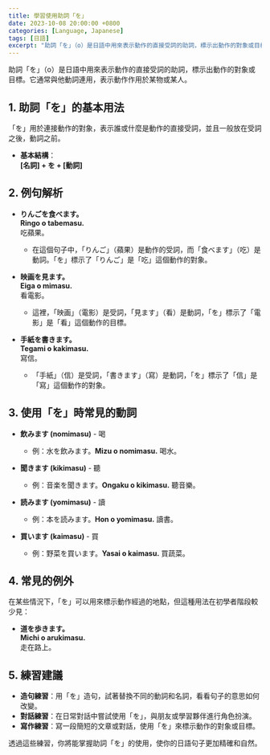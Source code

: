```yaml
---
title: 學習使用助詞「を」
date: 2023-10-08 20:00:00 +0800
categories: [Language, Japanese]
tags: [日語] 
excerpt: "助詞「を」（o）是日語中用來表示動作的直接受詞的助詞，標示出動作的對象或目標。"
---
```


助詞「を」（o）是日語中用來表示動作的直接受詞的助詞，標示出動作的對象或目標。它通常與他動詞連用，表示動作作用於某物或某人。

## **1. 助詞「を」的基本用法**
「を」用於連接動作的對象，表示誰或什麼是動作的直接受詞，並且一般放在受詞之後，動詞之前。

- **基本結構**：  
  **[名詞] + を + [動詞]**

## **2. 例句解析**

- **りんごを食べます。**  
  **Ringo o tabemasu.**  
  吃蘋果。  
  - 在這個句子中，「りんご」（蘋果）是動作的受詞，而「食べます」（吃）是動詞。「を」標示了「りんご」是「吃」這個動作的對象。

- **映画を見ます。**  
  **Eiga o mimasu.**  
  看電影。  
  - 這裡，「映画」（電影）是受詞，「見ます」（看）是動詞，「を」標示了「電影」是「看」這個動作的目標。

- **手紙を書きます。**  
  **Tegami o kakimasu.**  
  寫信。  
  - 「手紙」（信）是受詞，「書きます」（寫）是動詞，「を」標示了「信」是「寫」這個動作的對象。

## **3. 使用「を」時常見的動詞**
- **飲みます (nomimasu)** - 喝
  - 例：水を飲みます。**Mizu o nomimasu.** 喝水。
  
- **聞きます (kikimasu)** - 聽
  - 例：音楽を聞きます。**Ongaku o kikimasu.** 聽音樂。

- **読みます (yomimasu)** - 讀
  - 例：本を読みます。**Hon o yomimasu.** 讀書。

- **買います (kaimasu)** - 買
  - 例：野菜を買います。**Yasai o kaimasu.** 買蔬菜。

## **4. 常見的例外**
在某些情況下，「を」可以用來標示動作經過的地點，但這種用法在初學者階段較少見：
- **道を歩きます。**  
  **Michi o arukimasu.**  
  走在路上。

## **5. 練習建議**
- **造句練習**：用「を」造句，試著替換不同的動詞和名詞，看看句子的意思如何改變。
- **對話練習**：在日常對話中嘗試使用「を」，與朋友或學習夥伴進行角色扮演。
- **寫作練習**：寫一段簡短的文章或對話，使用「を」來標示動作的對象或目標。

透過這些練習，你將能掌握助詞「を」的使用，使你的日語句子更加精確和自然。
